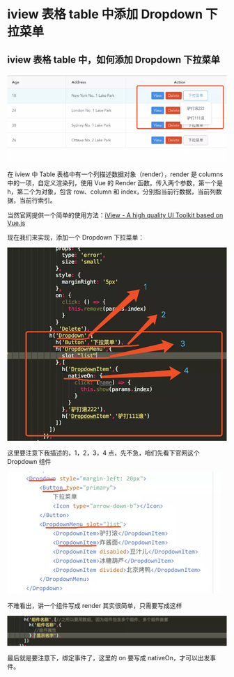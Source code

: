 # iview 表格 table 中添加 Dropdown 下拉菜单

## iview 表格 table 中，如何添加 Dropdown 下拉菜单

![1](./images/table1.png)

在 iview 中 Table 表格中有一个列描述数据对象（render），render 是 columns 中的一项，自定义渲染列，使用 Vue 的 Render 函数。传入两个参数，第一个是 h，第二个为对象，包含 row、column 和 index，分别指当前行数据，当前列数据，当前行索引。

当然官网提供一个简单的使用方法：[iView - A high quality UI Toolkit based on Vue.js](https://www.iviewui.com/components/table)

现在我们来实现，添加一个 Dropdown 下拉菜单：

![2](./images/table2.png)

这里要注意下我描述的，1，2，3，4 点，先不急，咱们先看下官网这个 Dropdown 组件

![3](./images/table3.png)

不难看出，讲一个组件写成 render 其实很简单，只需要写成这样

![4](./images/table4.png)

最后就是要注意下，绑定事件了，这里的 on 要写成 nativeOn，才可以出发事件。
